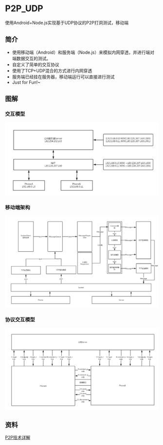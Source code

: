 # P2P_UDP
使用Android+Node.js实现基于UDP协议的P2P打洞测试，移动端

## 简介
+ 使用移动端（Android）和服务端（Node.js）来模拟内网穿透，并进行端对端数据交互的测试。
+ 自定义了简单的交互协议
+ 使用了TCP+UDP混合的方式进行内网穿透
+ 服务端已经挂在服务器，移动端运行可以直接进行测试
+ Just for Fun!~

## 图解
### 交互模型
![交互模型](/p2p_1.png)
### 移动端架构
![移动端架构](/p2p_3.png)
### 协议交互模型
![协议交互模型](/p2p_2.png)

## 资料
[P2P技术详解](http://www.52im.net/thread-50-1-1.html)

